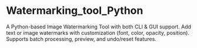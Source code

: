 # Watermarking_tool_Python
A Python-based Image Watermarking Tool with both CLI &amp; GUI support. Add text or image watermarks with customization (font, color, opacity, position). Supports batch processing, preview, and undo/reset features.
